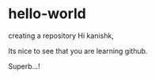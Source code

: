 # hello-world
creating a repository
Hi kanishk,

Its nice to see that you are learning github.

Superb...!
